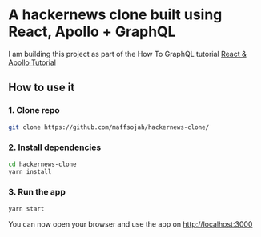 # A hackernews clone built using React, Apollo + GraphQL

I am building this project as part of the How To GraphQL tutorial [React & Apollo Tutorial](https://www.howtographql.com/react-apollo/0-introduction/)

## How to use it

### 1. Clone repo

```sh
git clone https://github.com/maffsojah/hackernews-clone/
```

### 2. Install dependencies

```sh
cd hackernews-clone
yarn install
```

### 3. Run the app

```sh
yarn start
```

You can now open your browser and use the app on [http://localhost:3000](http://localhost:3000)
